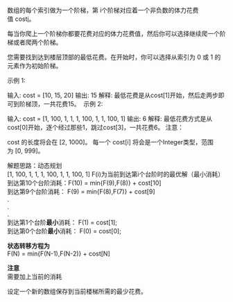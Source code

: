 数组的每个索引做为一个阶梯，第 i个阶梯对应着一个非负数的体力花费值 cost[i](索引从0开始)。

每当你爬上一个阶梯你都要花费对应的体力花费值，然后你可以选择继续爬一个阶梯或者爬两个阶梯。

您需要找到达到楼层顶部的最低花费。在开始时，你可以选择从索引为 0 或 1 的元素作为初始阶梯。

示例 1:

输入: cost = [10, 15, 20]
输出: 15
解释: 最低花费是从cost[1]开始，然后走两步即可到阶梯顶，一共花费15。
 示例 2:

输入: cost = [1, 100, 1, 1, 1, 100, 1, 1, 100, 1]
输出: 6
解释: 最低花费方式是从cost[0]开始，逐个经过那些1，跳过cost[3]，一共花费6。
注意：

cost 的长度将会在 [2, 1000]。
每一个 cost[i] 将会是一个Integer类型，范围为 [0, 999]。

解题思路：动态规划  
[1, 100, 1, 1, 1, 100, 1, 1, 100, 1] 
F(i)为当前到达第i个台阶时的最优解（最小消耗）  
到达第10个台阶消耗：F(10) = min{F(9),F(8)} + cost[10]  
到达第9个台阶消耗： F(9) = min{F(8),F(7)} + cost[9]  
.  
.  
.  
到达第1个台阶**最小**消耗： F(1) = cost[1];  
到达第0个台阶**最小**消耗： F(0) = cost[0];  

**状态转移方程为**  
F(N) = min{F(N-1),F(N-2)} + cost[N]  

**注意**  
需要加上当前的消耗

设定一个新的数组保存到当前楼梯所需的最少花费。